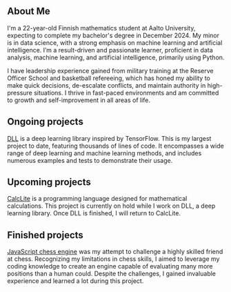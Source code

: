 ## About Me

I'm a 22-year-old Finnish mathematics student at Aalto University, expecting to complete my bachelor's degree in December 2024. My minor is in data science, with a strong emphasis on machine learning and artificial intelligence. I’m a result-driven and passionate learner, proficient in data analysis, machine learning, and artificial intelligence, primarily using Python.

I have leadership experience gained from military training at the Reserve Officer School and basketball refereeing, which has honed my ability to make quick decisions, de-escalate conflicts, and maintain authority in high-pressure situations. I thrive in fast-paced environments and am committed to growth and self-improvement in all areas of life.

## Ongoing projects
[DLL](https://github.com/naapeli/deep-learning-library) is a deep learning library inspired by TensorFlow. This is my largest project to date, featuring thousands of lines of code. It encompasses a wide range of deep learning and machine learning methods, and includes numerous examples and tests to demonstrate their usage.

## Upcoming projects
[CalcLite](https://github.com/naapeli/CalcLite) is a programming language designed for mathematical calculations. This project is currently on hold while I work on DLL, a deep learning library. Once DLL is finished, I will return to CalcLite.

## Finished projects
[JavaScript chess engine](https://github.com/naapeli/Aatu-Selkee-coding-projects/tree/main/Javascript%20projects/Chess%20engine) was my attempt to challenge a highly skilled friend at chess. Recognizing my limitations in chess skills, I aimed to leverage my coding knowledge to create an engine capable of evaluating many more positions than a human could. Despite the challenges, I gained invaluable experience and learned a lot during this project.
